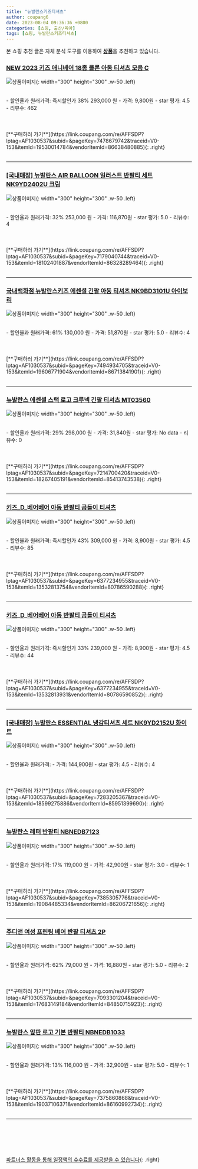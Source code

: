 ```yaml
---
title: "뉴발란스키즈티셔츠"
author: coupang6
date: 2023-08-04 09:36:36 +0800
categories: [쇼핑, 출산/육아]
tags: [쇼핑, 뉴발란스키즈티셔츠]
---
```


본 쇼핑 추천 글은 자체 분석 도구를 이용하여 [**상품**](https://link.coupang.com/a/bao1ui)을 추천하고 있습니다.

### [NEW 2023 키즈 애니베어 18종 쿨론 아동 티셔츠 모음 C](https://link.coupang.com/re/AFFSDP?lptag=AF1030537&subid=&pageKey=7478679742&traceid=V0-153&itemId=19530014784&vendorItemId=86638480885)

![상품이미지](https://thumbnail9.coupangcdn.com/thumbnails/remote/230x230ex/image/vendor_inventory/9817/f1ed73555882e387e6d6b41e1ac61738d8684c0c50f3d795e2512d7026d3.jpg){: width="300" height="300" .w-50 .left}


<br>
- 할인율과 원래가격: 즉시할인가 38%  293,000   원
- 가격: 9,800원
- star 평가: 4.5
- 리뷰수: 462
<br>
<br>
<br>
<br>
[**구매하러 가기**](https://link.coupang.com/re/AFFSDP?lptag=AF1030537&subid=&pageKey=7478679742&traceid=V0-153&itemId=19530014784&vendorItemId=86638480885){: .right}
<br>
<br>

---

### [[국내매장] 뉴발란스 AIR BALLOON 일러스트 반팔티 세트 NK9YD2402U 크림](https://link.coupang.com/re/AFFSDP?lptag=AF1030537&subid=&pageKey=7179040744&traceid=V0-153&itemId=18102401887&vendorItemId=86328289464)

![상품이미지](https://thumbnail10.coupangcdn.com/thumbnails/remote/230x230ex/image/vendor_inventory/8e98/04c8d6404f7ffd0c0862c28f14d65eef54c2920f5a3a7e2f312859dbbb59.png){: width="300" height="300" .w-50 .left}


<br>
- 할인율과 원래가격: 32%  253,000   원
- 가격: 116,870원
- star 평가: 5.0
- 리뷰수: 4
<br>
<br>
<br>
<br>
[**구매하러 가기**](https://link.coupang.com/re/AFFSDP?lptag=AF1030537&subid=&pageKey=7179040744&traceid=V0-153&itemId=18102401887&vendorItemId=86328289464){: .right}
<br>
<br>

---

### [국내백화점 뉴발란스키즈 에센셜 긴팔 아동 티셔츠 NK9BD3101U 아이보리](https://link.coupang.com/re/AFFSDP?lptag=AF1030537&subid=&pageKey=7494934705&traceid=V0-153&itemId=19606771904&vendorItemId=86713841901)

![상품이미지](https://thumbnail8.coupangcdn.com/thumbnails/remote/230x230ex/image/vendor_inventory/b0d7/290b481676cf23997d6896371be7da298e35126cf48c351a01b6db3826c8.JPG){: width="300" height="300" .w-50 .left}


<br>
- 할인율과 원래가격: 61%  130,000   원
- 가격: 51,870원
- star 평가: 5.0
- 리뷰수: 4
<br>
<br>
<br>
<br>
[**구매하러 가기**](https://link.coupang.com/re/AFFSDP?lptag=AF1030537&subid=&pageKey=7494934705&traceid=V0-153&itemId=19606771904&vendorItemId=86713841901){: .right}
<br>
<br>

---

### [뉴발란스 에센셜 스택 로고 크루넥 긴팔 티셔츠 MT03560](https://link.coupang.com/re/AFFSDP?lptag=AF1030537&subid=&pageKey=7214700420&traceid=V0-153&itemId=18267405191&vendorItemId=85413743538)

![상품이미지](https://thumbnail6.coupangcdn.com/thumbnails/remote/230x230ex/image/retail/images/6526426406402524-1cd77af0-0b6c-4aa0-ac40-1010e8b5afec.jpg){: width="300" height="300" .w-50 .left}


<br>
- 할인율과 원래가격: 29%  298,000   원
- 가격: 31,840원
- star 평가: No data
- 리뷰수: 0
<br>
<br>
<br>
<br>
[**구매하러 가기**](https://link.coupang.com/re/AFFSDP?lptag=AF1030537&subid=&pageKey=7214700420&traceid=V0-153&itemId=18267405191&vendorItemId=85413743538){: .right}
<br>
<br>

---

### [키즈_D_베어베어 아동 반팔티 곰돌이 티셔츠](https://link.coupang.com/re/AFFSDP?lptag=AF1030537&subid=&pageKey=6377234955&traceid=V0-153&itemId=13532813754&vendorItemId=80786590288)

![상품이미지](https://thumbnail7.coupangcdn.com/thumbnails/remote/230x230ex/image/vendor_inventory/7731/97fa5e4ad8d46899152b1edd334ad5b23b8fe9488fdccd86cf7d1e17b359.png){: width="300" height="300" .w-50 .left}


<br>
- 할인율과 원래가격: 즉시할인가 43%  309,000   원
- 가격: 8,900원
- star 평가: 4.5
- 리뷰수: 85
<br>
<br>
<br>
<br>
[**구매하러 가기**](https://link.coupang.com/re/AFFSDP?lptag=AF1030537&subid=&pageKey=6377234955&traceid=V0-153&itemId=13532813754&vendorItemId=80786590288){: .right}
<br>
<br>

---

### [키즈_D_베어베어 아동 반팔티 곰돌이 티셔츠](https://link.coupang.com/re/AFFSDP?lptag=AF1030537&subid=&pageKey=6377234955&traceid=V0-153&itemId=13532813931&vendorItemId=80786590852)

![상품이미지](https://thumbnail6.coupangcdn.com/thumbnails/remote/230x230ex/image/vendor_inventory/e3ea/05d6e5d94608a076c23b5c81ed3165db092826aa63ccfbcb89676865d1bd.png){: width="300" height="300" .w-50 .left}


<br>
- 할인율과 원래가격: 즉시할인가 33%  239,000   원
- 가격: 8,900원
- star 평가: 4.5
- 리뷰수: 44
<br>
<br>
<br>
<br>
[**구매하러 가기**](https://link.coupang.com/re/AFFSDP?lptag=AF1030537&subid=&pageKey=6377234955&traceid=V0-153&itemId=13532813931&vendorItemId=80786590852){: .right}
<br>
<br>

---

### [[국내매장] 뉴발란스 ESSENTIAL 냉감티셔츠 세트 NK9YD2152U 화이트](https://link.coupang.com/re/AFFSDP?lptag=AF1030537&subid=&pageKey=7283205367&traceid=V0-153&itemId=18599275886&vendorItemId=85951399690)

![상품이미지](https://thumbnail9.coupangcdn.com/thumbnails/remote/230x230ex/image/vendor_inventory/81f4/1ace70ec1d3f06fb0e27fe1b51e0b88fc5d15ebb2dae2b893f7839a458d4.jpg){: width="300" height="300" .w-50 .left}


<br>
- 할인율과 원래가격: 
- 가격: 144,900원
- star 평가: 4.5
- 리뷰수: 4
<br>
<br>
<br>
<br>
[**구매하러 가기**](https://link.coupang.com/re/AFFSDP?lptag=AF1030537&subid=&pageKey=7283205367&traceid=V0-153&itemId=18599275886&vendorItemId=85951399690){: .right}
<br>
<br>

---

### [뉴발란스 레터 반팔티 NBNEDB7123](https://link.coupang.com/re/AFFSDP?lptag=AF1030537&subid=&pageKey=7385305776&traceid=V0-153&itemId=19084485334&vendorItemId=86206721656)

![상품이미지](https://thumbnail6.coupangcdn.com/thumbnails/remote/230x230ex/image/retail/images/158323993900457-ce1641db-909b-4460-bcf8-bb02a2aa73e1.jpg){: width="300" height="300" .w-50 .left}


<br>
- 할인율과 원래가격: 17%  119,000   원
- 가격: 42,900원
- star 평가: 3.0
- 리뷰수: 1
<br>
<br>
<br>
<br>
[**구매하러 가기**](https://link.coupang.com/re/AFFSDP?lptag=AF1030537&subid=&pageKey=7385305776&traceid=V0-153&itemId=19084485334&vendorItemId=86206721656){: .right}
<br>
<br>

---

### [주디앤 여성 프린팅 베어 반팔 티셔츠 2P](https://link.coupang.com/re/AFFSDP?lptag=AF1030537&subid=&pageKey=7093301204&traceid=V0-153&itemId=17683149184&vendorItemId=84850715923)

![상품이미지](https://thumbnail6.coupangcdn.com/thumbnails/remote/230x230ex/image/vendor_inventory/5796/71e39599e7c0562fbdf9d821f424255acfadde887256d5b3ed94355a7021.jpg){: width="300" height="300" .w-50 .left}


<br>
- 할인율과 원래가격: 62%  79,000   원
- 가격: 16,880원
- star 평가: 5.0
- 리뷰수: 2
<br>
<br>
<br>
<br>
[**구매하러 가기**](https://link.coupang.com/re/AFFSDP?lptag=AF1030537&subid=&pageKey=7093301204&traceid=V0-153&itemId=17683149184&vendorItemId=84850715923){: .right}
<br>
<br>

---

### [뉴발란스 앞판 로고 기본 반팔티 NBNEDB1033](https://link.coupang.com/re/AFFSDP?lptag=AF1030537&subid=&pageKey=7375860868&traceid=V0-153&itemId=19037106371&vendorItemId=86160992734)

![상품이미지](https://thumbnail7.coupangcdn.com/thumbnails/remote/230x230ex/image/rs_quotation_api/jfomtlbz/55baa6304c4c4fe384493c0487333796.jpg){: width="300" height="300" .w-50 .left}


<br>
- 할인율과 원래가격: 13%  116,000   원
- 가격: 32,900원
- star 평가: 5.0
- 리뷰수: 1
<br>
<br>
<br>
<br>
[**구매하러 가기**](https://link.coupang.com/re/AFFSDP?lptag=AF1030537&subid=&pageKey=7375860868&traceid=V0-153&itemId=19037106371&vendorItemId=86160992734){: .right}
<br>
<br>

---
<br><br><br><br><br> [파트너스 활동을 통해 일정액의 수수료를 제공받을 수 있습니다](https://link.coupang.com/a/bao1ui){: .right}